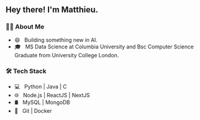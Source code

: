 <h2> Hey there! I'm Matthieu.</h2>

<h3> 😎‍💻 About Me </h3>

- 😄 &nbsp; Building something new in AI.
- 🎓 &nbsp; MS Data Science at Columbia University and Bsc Computer Science Graduate from University College London.


<h3>🛠 Tech Stack</h3>

- 💻 &nbsp; Python | Java | C 
- 🌐 &nbsp; Node.js | ReactJS | NextJS
- 🛢 &nbsp; MySQL | MongoDB
- 🔧 &nbsp; Git | Docker


<br/>
<!--
![Matthieu's GitHub stats](https://github-readme-stats.vercel.app/api?username=matthieuschulz&show_icons=true&hide_border=true&&count_private=true&include_all_commits=true) 

-->
<h>&nbsp;&nbsp;&nbsp;&nbsp;</h>
<a href="https://github.com/matthieuschulz">
  <img vertical-align="center" margin="25px" src="https://visitor-badge.glitch.me/badge?page_id=${matthieuschulz}.${matthieuschulz}" />  
</a>


<h3> 🤝🏻 Connect with Me </h3>

<p align="center">
<a href="http://www.matthieuschulz.me/"><img alt="Website" src="https://img.shields.io/badge/Website-www.matthieuschulz.me-blue?style=flat-square&logo=google-chrome"></a>
<a href="https://www.linkedin.com/in/matthieuschulz/"><img alt="LinkedIn" src="https://img.shields.io/badge/LinkedIn-Mathieu%20Schulz-blue?style=flat-square&logo=linkedin"></a>
<a href="mailto:matthew.schulz.19@ucl.ac.uk"><img alt="Email" src="https://img.shields.io/badge/Email-matthew.schulz.19@ucl.ac.uk-blue?style=flat-square&logo=gmail"></a>
</p>

